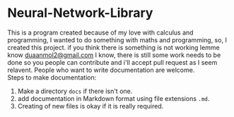 # Neural-Network-Library
This is a program created because of my love with calculus and programming,
I wanted to do something with maths and programming, so, I created this project.
if you think there is something is not working lemme know duaanmol2@gmail.com
I know, there is still some work needs to be done so you people can contribute 
and i'll accept pull request as I seem relavent.
People who want to write documentation are welcome.<br>
Steps to make documentation:
1. Make a directory `docs` if there isn't one.
1. add documentation in Markdown format using file extensions `.md`.
1. Creating of new files is okay if it is really required.
